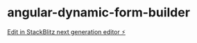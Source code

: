 # angular-dynamic-form-builder

[Edit in StackBlitz next generation editor ⚡️](https://stackblitz.com/~/github.com/joselimadev/angular-dynamic-form-builder)